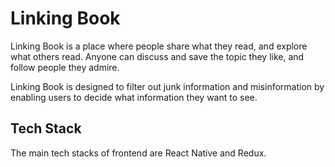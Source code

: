 # Linking Book


Linking Book is a place where people share what they read, and explore what others read. Anyone can discuss and save the topic they like, and follow people they admire.

Linking Book is designed to filter out junk information and misinformation by enabling users to decide what information they want to see.


## Tech Stack 


The main tech stacks of frontend are React Native and Redux.

